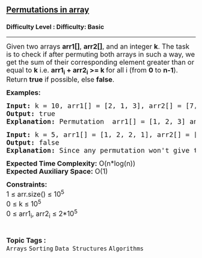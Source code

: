 <h2><a href="https://www.geeksforgeeks.org/problems/permutations-in-array1747/1">Permutations in array</a></h2><h3>Difficulty Level : Difficulty: Basic</h3><hr><div class="problems_problem_content__Xm_eO"><p><span style="font-size: 18px;">Given two arrays <strong>arr1[]</strong>, <strong>arr2[]</strong>, and an integer <strong>k</strong>. The task is to check if after permuting both arrays in such a way, we get the sum of their corresponding element greater than or equal to <strong>k</strong> i.e. <strong>arr1<sub>i</sub> + arr2<sub>i</sub> &gt;= k </strong>for all i (from <strong>0</strong> to <strong>n-1</strong>). Return <strong>true</strong> if possible, else <strong>false</strong>.</span>&nbsp;</p>
<p><span style="font-size: 18px;"><strong>Examples:</strong></span></p>
<pre><span style="font-size: 18px;"><strong>Input: </strong>k = 10, arr1[] = [2, 1, 3], arr2[] = [7, 8, 9]. 
<strong>Output: </strong>true
<strong>Explanation: </strong>Permutation  arr1[] = [1, 2, 3] and arr2[] = [9, 8, 7] satisfy the condition arr1[i] + arr2[i] &gt;= k</span></pre>
<pre><span style="font-size: 18px;"><strong>Input: </strong>k = 5, arr1[] = [1, 2, 2, 1], arr2[] = [3, 3, 3, 4].
<strong>Output: </strong>false</span>
<span style="font-size: 18px;"><strong><span style="font-size: 18px;">Explanation:</span> </strong></span><span style="font-size: 18px;">Since any permutation won't give the answer.</span></pre>
<p><span style="font-size: 18px;"><strong>Expected Time Complexity:</strong> O(n*log(n))<br><strong>Expected Auxiliary Space:</strong> O(1)</span></p>
<p><span style="font-size: 18px;"><strong>Constraints:</strong><br>1 ≤ arr.size() ≤ 10<sup>5</sup></span><br><span style="font-size: 18px;">0 ≤ k ≤ 10<sup>5</sup><br>0 ≤ arr1<sub>i</sub>, arr2<sub>i</sub> ≤ 2*10<sup>5</sup></span></p></div><br><p><span style=font-size:18px><strong>Topic Tags : </strong><br><code>Arrays</code>&nbsp;<code>Sorting</code>&nbsp;<code>Data Structures</code>&nbsp;<code>Algorithms</code>&nbsp;
